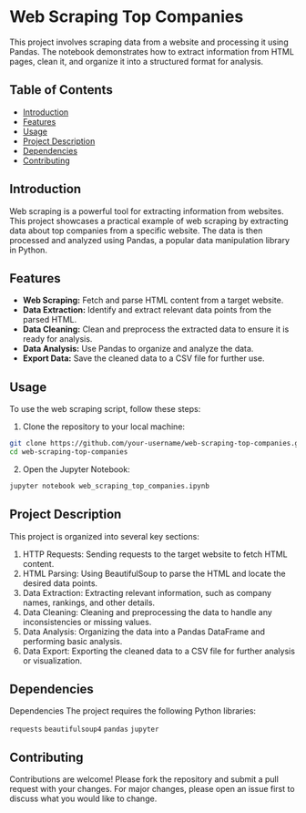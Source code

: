 # Web Scraping Top Companies

This project involves scraping data from a website and processing it using Pandas. The notebook demonstrates how to extract information from HTML pages, clean it, and organize it into a structured format for analysis.

## Table of Contents

- [Introduction](#introduction)
- [Features](#features)
- [Usage](#usage)
- [Project Description](#project-description)
- [Dependencies](#dependencies)
- [Contributing](#contributing)

## Introduction

Web scraping is a powerful tool for extracting information from websites. This project showcases a practical example of web scraping by extracting data about top companies from a specific website. The data is then processed and analyzed using Pandas, a popular data manipulation library in Python.

## Features

- **Web Scraping:** Fetch and parse HTML content from a target website.
- **Data Extraction:** Identify and extract relevant data points from the parsed HTML.
- **Data Cleaning:** Clean and preprocess the extracted data to ensure it is ready for analysis.
- **Data Analysis:** Use Pandas to organize and analyze the data.
- **Export Data:** Save the cleaned data to a CSV file for further use.


## Usage 
To use the web scraping script, follow these steps:

1. Clone the repository to your local machine:
```bash
git clone https://github.com/your-username/web-scraping-top-companies.git
cd web-scraping-top-companies
```
2. Open the Jupyter Notebook:
```bash
jupyter notebook web_scraping_top_companies.ipynb
```
## Project Description
This project is organized into several key sections:

1. HTTP Requests: Sending requests to the target website to fetch HTML content.
2. HTML Parsing: Using BeautifulSoup to parse the HTML and locate the desired data points.
3. Data Extraction: Extracting relevant information, such as company names, rankings, and other details.
4. Data Cleaning: Cleaning and preprocessing the data to handle any inconsistencies or missing values.
5. Data Analysis: Organizing the data into a Pandas DataFrame and performing basic analysis.
6. Data Export: Exporting the cleaned data to a CSV file for further analysis or visualization.

## Dependencies 
Dependencies
The project requires the following Python libraries:

`requests`
`beautifulsoup4`
`pandas`
`jupyter`

## Contributing
Contributions are welcome! Please fork the repository and submit a pull request with your changes. For major changes, please open an issue first to discuss what you would like to change.
